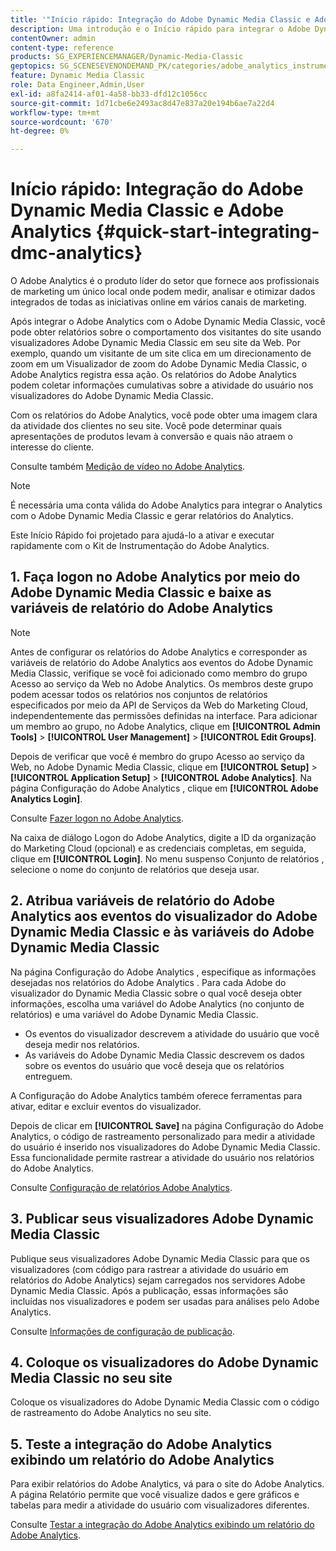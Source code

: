 ```yaml
---
title: '"Início rápido: Integração do Adobe Dynamic Media Classic e Adobe Analytics"'
description: Uma introdução e o Início rápido para integrar o Adobe Dynamic Media Classic e o Adobe Analytics, para ajudá-lo a ativar e executar rapidamente.
contentOwner: admin
content-type: reference
products: SG_EXPERIENCEMANAGER/Dynamic-Media-Classic
geptopics: SG_SCENESEVENONDEMAND_PK/categories/adobe_analytics_instrumentation_kit
feature: Dynamic Media Classic
role: Data Engineer,Admin,User
exl-id: a8fa2414-af01-4a58-bb33-dfd12c1056cc
source-git-commit: 1d71cbe6e2493ac8d47e837a20e194b6ae7a22d4
workflow-type: tm+mt
source-wordcount: '670'
ht-degree: 0%

---
```


# Início rápido: Integração do Adobe Dynamic Media Classic e Adobe Analytics {#quick-start-integrating-dmc-analytics}

O Adobe Analytics é o produto líder do setor que fornece aos profissionais de marketing um único local onde podem medir, analisar e otimizar dados integrados de todas as iniciativas online em vários canais de marketing.

Após integrar o Adobe Analytics com o Adobe Dynamic Media Classic, você pode obter relatórios sobre o comportamento dos visitantes do site usando visualizadores Adobe Dynamic Media Classic em seu site da Web. Por exemplo, quando um visitante de um site clica em um direcionamento de zoom em um Visualizador de zoom do Adobe Dynamic Media Classic, o Adobe Analytics registra essa ação. Os relatórios do Adobe Analytics podem coletar informações cumulativas sobre a atividade do usuário nos visualizadores do Adobe Dynamic Media Classic.

Com os relatórios do Adobe Analytics, você pode obter uma imagem clara da atividade dos clientes no seu site. Você pode determinar quais apresentações de produtos levam à conversão e quais não atraem o interesse do cliente.

Consulte também [Medição de vídeo no Adobe Analytics](https://experienceleague.adobe.com/docs/media-analytics/using/media-overview.html).

>[!NOTE]
>
>É necessária uma conta válida do Adobe Analytics para integrar o Analytics com o Adobe Dynamic Media Classic e gerar relatórios do Analytics.

Este Início Rápido foi projetado para ajudá-lo a ativar e executar rapidamente com o Kit de Instrumentação do Adobe Analytics.

## 1. Faça logon no Adobe Analytics por meio do Adobe Dynamic Media Classic e baixe as variáveis de relatório do Adobe Analytics

>[!NOTE]
>
>Antes de configurar os relatórios do Adobe Analytics e corresponder as variáveis de relatório do Adobe Analytics aos eventos do Adobe Dynamic Media Classic, verifique se você foi adicionado como membro do grupo Acesso ao serviço da Web no Adobe Analytics. Os membros deste grupo podem acessar todos os relatórios nos conjuntos de relatórios especificados por meio da API de Serviços da Web do Marketing Cloud, independentemente das permissões definidas na interface. Para adicionar um membro ao grupo, no Adobe Analytics, clique em **[!UICONTROL Admin Tools]** > **[!UICONTROL User Management]** > **[!UICONTROL Edit Groups]**.

Depois de verificar que você é membro do grupo Acesso ao serviço da Web, no Adobe Dynamic Media Classic, clique em **[!UICONTROL Setup]** > **[!UICONTROL Application Setup]** > **[!UICONTROL Adobe Analytics]**. Na página Configuração do Adobe Analytics , clique em **[!UICONTROL Adobe Analytics Login]**.

Consulte [Fazer logon no Adobe Analytics](log-analytics.md#log_in_to_adobe_analytics).

Na caixa de diálogo Logon do Adobe Analytics, digite a ID da organização do Marketing Cloud (opcional) e as credenciais completas, em seguida, clique em **[!UICONTROL Login]**. No menu suspenso Conjunto de relatórios , selecione o nome do conjunto de relatórios que deseja usar.

## 2. Atribua variáveis de relatório do Adobe Analytics aos eventos do visualizador do Adobe Dynamic Media Classic e às variáveis do Adobe Dynamic Media Classic

Na página Configuração do Adobe Analytics , especifique as informações desejadas nos relatórios do Adobe Analytics . Para cada Adobe do visualizador do Dynamic Media Classic sobre o qual você deseja obter informações, escolha uma variável do Adobe Analytics (no conjunto de relatórios) e uma variável do Adobe Dynamic Media Classic.

* Os eventos do visualizador descrevem a atividade do usuário que você deseja medir nos relatórios.
* As variáveis do Adobe Dynamic Media Classic descrevem os dados sobre os eventos do usuário que você deseja que os relatórios entreguem.

A Configuração do Adobe Analytics também oferece ferramentas para ativar, editar e excluir eventos do visualizador.

Depois de clicar em **[!UICONTROL Save]** na página Configuração do Adobe Analytics, o código de rastreamento personalizado para medir a atividade do usuário é inserido nos visualizadores do Adobe Dynamic Media Classic. Essa funcionalidade permite rastrear a atividade do usuário nos relatórios do Adobe Analytics.

Consulte [Configuração de relatórios Adobe Analytics](configuring-analytics-reports.md#configuring_adobe_analytics_reports).

## 3. Publicar seus visualizadores Adobe Dynamic Media Classic

Publique seus visualizadores Adobe Dynamic Media Classic para que os visualizadores (com código para rastrear a atividade do usuário em relatórios do Adobe Analytics) sejam carregados nos servidores Adobe Dynamic Media Classic. Após a publicação, essas informações são incluídas nos visualizadores e podem ser usadas para análises pelo Adobe Analytics.

Consulte [Informações de configuração de publicação](publishing-analytics-configuration-information.md#publishing_adobe_analytics_configuration_information).

## 4. Coloque os visualizadores do Adobe Dynamic Media Classic no seu site

Coloque os visualizadores do Adobe Dynamic Media Classic com o código de rastreamento do Adobe Analytics no seu site.

## 5. Teste a integração do Adobe Analytics exibindo um relatório do Adobe Analytics

Para exibir relatórios do Adobe Analytics, vá para o site do Adobe Analytics. A página Relatório permite que você visualize dados e gere gráficos e tabelas para medir a atividade do usuário com visualizadores diferentes.

Consulte [Testar a integração do Adobe Analytics exibindo um relatório do Adobe Analytics](testing-integration-viewing-analytics-report.md#testing_the_integration_by_viewing_an_adobe_analytics_report).
